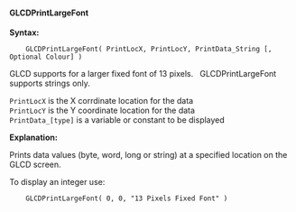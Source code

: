 <div class="section">

<div class="titlepage">

<div>

<div>

#### <span id="glcdprintlargefont"></span>GLCDPrintLargeFont

</div>

</div>

</div>

<span class="strong">**Syntax:**</span>

``` screen
    GLCDPrintLargeFont( PrintLocX, PrintLocY, PrintData_String [, Optional Colour] )
```

GLCD supports for a larger fixed font of 13 pixels.   GLCDPrintLargeFont
supports strings only.

  
  
`PrintLocX` is the X corrdinate location for the data  
`PrintLocY` is the Y coordinate location for the data  
`PrintData_[type]` is a variable or constant to be displayed  
  
<span class="strong">**Explanation:**</span>  
  
Prints data values (byte, word, long or string) at a specified location
on the GLCD screen.  
  
To display an integer use:  
  

``` screen
    GLCDPrintLargeFont( 0, 0, "13 Pixels Fixed Font" )
```

  
  

</div>
